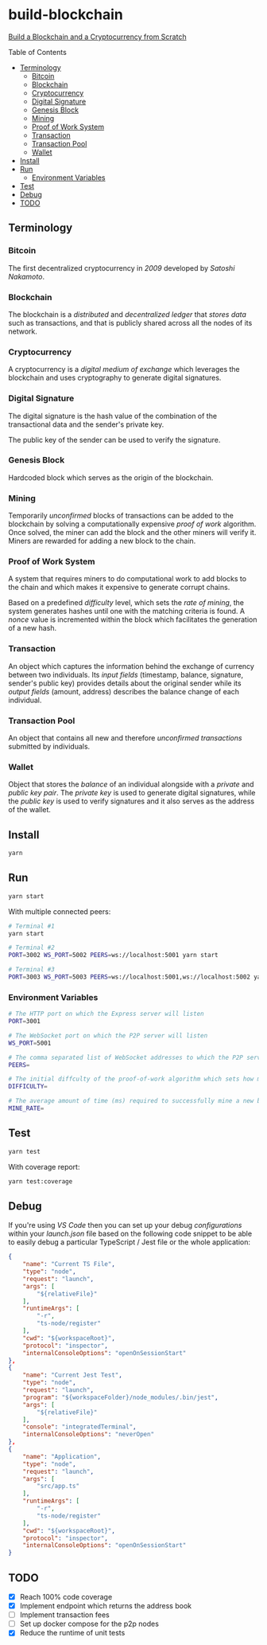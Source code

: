 # build-blockchain

[Build a Blockchain and a Cryptocurrency from Scratch](https://www.udemy.com/build-blockchain/)

Table of Contents

* [Terminology](#terminology)
    * [Bitcoin](#bitcoin)
    * [Blockchain](#blockchain)
    * [Cryptocurrency](#cryptocurrency)
    * [Digital Signature](#digital-signature)
    * [Genesis Block](#genesis-block)
    * [Mining](#mining)
    * [Proof of Work System](#proof-of-work-system)
    * [Transaction](#transaction)
    * [Transaction Pool](#transaction-pool)
    * [Wallet](#wallet)
* [Install](#install)
* [Run](#run)
    * [Environment Variables](#environment-variables)
* [Test](#test)
* [Debug](#debug)
* [TODO](#todo)

## Terminology

### Bitcoin

The first decentralized cryptocurrency in _2009_ developed by _Satoshi Nakamoto_.

### Blockchain

The blockchain is a _distributed_ and _decentralized ledger_ that _stores data_ such as transactions, and that is publicly shared across all the nodes of its network.

### Cryptocurrency

A cryptocurrency is a _digital medium of exchange_ which leverages the blockchain and uses cryptography to generate digital signatures.

### Digital Signature

The digital signature is the hash value of the combination of the transactional data and the sender's private key.

The public key of the sender can be used to verify the signature.

### Genesis Block

Hardcoded block which serves as the origin of the blockchain.

### Mining

Temporarily _unconfirmed_ blocks of transactions can be added to the blockchain by solving a computationally expensive _proof of work_ algorithm. Once solved, the miner can add the block and the other miners will verify it. Miners are rewarded for adding a new block to the chain.

### Proof of Work System

A system that requires miners to do computational work to add blocks to the chain and which makes it expensive to generate corrupt chains.

Based on a predefined _difficulty_ level, which sets the _rate of mining_, the system generates hashes until one with the matching criteria is found. A _nonce_ value is incremented within the block which facilitates the generation of a new hash.

### Transaction

An object which captures the information behind the exchange of currency between two individuals. Its _input fields_ (timestamp, balance, signature, sender's public key) provides details about the original sender while its _output fields_ (amount, address) describes the balance change of each individual.

### Transaction Pool

An object that contains all new and therefore _unconfirmed transactions_ submitted by individuals.

### Wallet

Object that stores the _balance_ of an individual alongside with a _private_ and _public key pair_. The _private key_ is used to generate digital signatures, while the _public key_ is used to verify signatures and it also serves as the address of the wallet.

## Install

```sh
yarn
```

## Run

```sh
yarn start
```

With multiple connected peers:

```sh
# Terminal #1
yarn start

# Terminal #2
PORT=3002 WS_PORT=5002 PEERS=ws://localhost:5001 yarn start

# Terminal #3
PORT=3003 WS_PORT=5003 PEERS=ws://localhost:5001,ws://localhost:5002 yarn start
```

### Environment Variables

```sh
# The HTTP port on which the Express server will listen
PORT=3001

# The WebSocket port on which the P2P server will listen
WS_PORT=5001

# The comma separated list of WebSocket addresses to which the P2P server will join on start
PEERS=

# The initial diffculty of the proof-of-work algorithm which sets how many prefixing zeros the block hash must have  
DIFFICULTY=

# The average amount of time (ms) required to successfully mine a new block
MINE_RATE=
```

## Test

```sh
yarn test
```

With coverage report:

```sh
yarn test:coverage
```

## Debug

If you're using _VS Code_ then you can set up your debug _configurations_ within your _launch.json_ file based on the following code snippet to be able to easily debug a particular TypeScript / Jest file or the whole application:

```json
{
    "name": "Current TS File",
    "type": "node",
    "request": "launch",
    "args": [
        "${relativeFile}"
    ],
    "runtimeArgs": [
        "-r",
        "ts-node/register"
    ],
    "cwd": "${workspaceRoot}",
    "protocol": "inspector",
    "internalConsoleOptions": "openOnSessionStart"
},
{
    "name": "Current Jest Test",
    "type": "node",
    "request": "launch",
    "program": "${workspaceFolder}/node_modules/.bin/jest",
    "args": [
        "${relativeFile}"
    ],
    "console": "integratedTerminal",
    "internalConsoleOptions": "neverOpen"
},
{
    "name": "Application",
    "type": "node",
    "request": "launch",
    "args": [
        "src/app.ts"
    ],
    "runtimeArgs": [
        "-r",
        "ts-node/register"
    ],
    "cwd": "${workspaceRoot}",
    "protocol": "inspector",
    "internalConsoleOptions": "openOnSessionStart"
}
```

## TODO

- [X] Reach 100% code coverage
- [X] Implement endpoint which returns the address book
- [ ] Implement transaction fees
- [ ] Set up docker compose for the p2p nodes
- [X] Reduce the runtime of unit tests